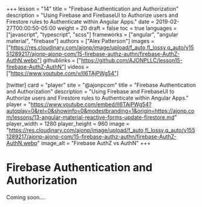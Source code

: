 +++
lesson = "14"
title = "Firebase Authentication and Authorization"
description = "Using Firebase and FirebaseUI to Authorize users and Firestore rules to Authenticate within Angular Apps."
date = 2019-02-27T00:00:50-05:00
weight = 20
draft = false
toc = true
languages = ["javascript", "typescript", "scss"]
frameworks = ["angular", "angular material", "firebase"]
authors = ["Alex Patterson"]
images = ["https://res.cloudinary.com/ajonp/image/upload/f_auto,fl_lossy,q_auto/v1551289217/ajonp-ajonp-com/15-firebase-authz-authn/firebase-AuthZ-AuthN.webp"]
githublinks = ["https://github.com/AJONPLLC/lesson15-firebase-AuthZ-AuthN"]
videos = ["https://www.youtube.com/v/II6TAjPWg54"]

[twitter]
  card = "player"
  site = "@ajonpcom"
  title = "Firebase Authentication and Authorization"
description = "Using Firebase and FirebaseUI to Authorize users and Firestore rules to Authenticate within Angular Apps."
  player = "https://www.youtube.com/embed/II6TAjPWg54?autoplay=0&rel=0&showinfo=0&modestbranding=1&origin=https://ajonp.com/lessons/13-angular-material-reactive-forms-update-firestore.md"
  player_width = 1280
  player_height = 960
  image = "https://res.cloudinary.com/ajonp/image/upload/f_auto,fl_lossy,q_auto/v1551289217/ajonp-ajonp-com/15-firebase-authz-authn/firebase-AuthZ-AuthN.webp"
  image_alt = "Firebase AuthZ vs AuthN"
+++

# Firebase Authentication and Authorization

Coming soon....
